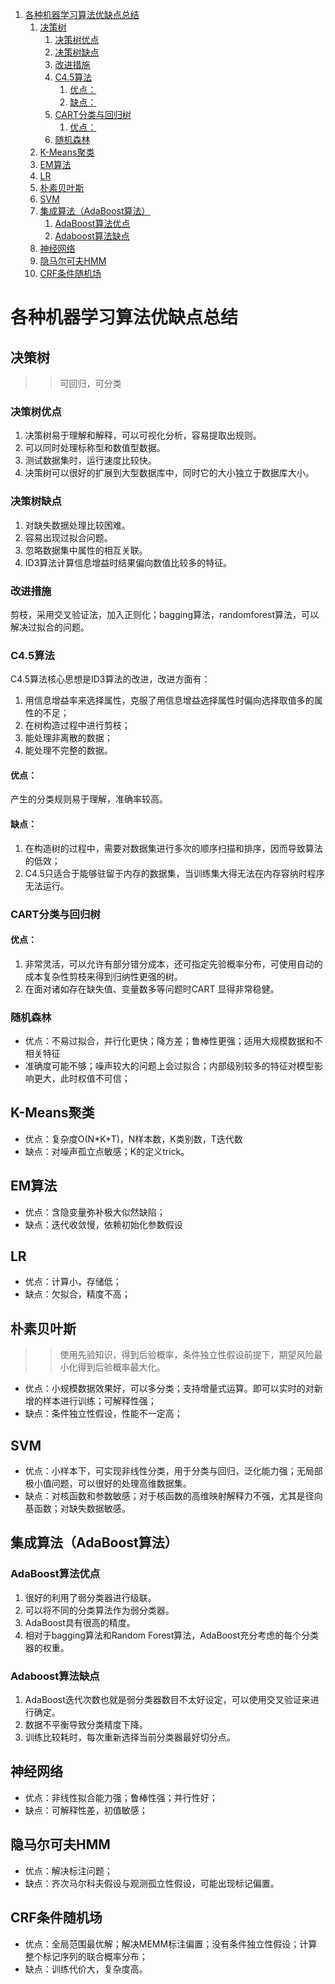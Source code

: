 <!-- TOC -->

1. [各种机器学习算法优缺点总结](#各种机器学习算法优缺点总结)
   1. [决策树](#决策树)
      1. [决策树优点](#决策树优点)
      2. [决策树缺点](#决策树缺点)
      3. [改进措施](#改进措施)
      4. [C4.5算法](#c45算法)
         1. [优点：](#优点)
         2. [缺点：](#缺点)
      5. [CART分类与回归树](#cart分类与回归树)
         1. [优点：](#优点-1)
      6. [随机森林](#随机森林)
   2. [K-Means聚类](#k-means聚类)
   3. [EM算法](#em算法)
   4. [LR](#lr)
   5. [朴素贝叶斯](#朴素贝叶斯)
   6. [SVM](#svm)
   7. [集成算法（AdaBoost算法）](#集成算法adaboost算法)
      1. [AdaBoost算法优点](#adaboost算法优点)
      2. [Adaboost算法缺点](#adaboost算法缺点)
   8. [神经网络](#神经网络)
   9. [隐马尔可夫HMM](#隐马尔可夫hmm)
   10. [CRF条件随机场](#crf条件随机场)

<!-- /TOC -->
<a id="markdown-各种机器学习算法优缺点总结" name="各种机器学习算法优缺点总结"></a>
# 各种机器学习算法优缺点总结

<a id="markdown-决策树" name="决策树"></a>
## 决策树
>>可回归，可分类

<a id="markdown-决策树优点" name="决策树优点"></a>
### 决策树优点
1. 决策树易于理解和解释，可以可视化分析，容易提取出规则。
2. 可以同时处理标称型和数值型数据。
3. 测试数据集时，运行速度比较快。
4. 决策树可以很好的扩展到大型数据库中，同时它的大小独立于数据库大小。

<a id="markdown-决策树缺点" name="决策树缺点"></a>
### 决策树缺点
1. 对缺失数据处理比较困难。
2. 容易出现过拟合问题。
3. 忽略数据集中属性的相互关联。
4. ID3算法计算信息增益时结果偏向数值比较多的特征。

<a id="markdown-改进措施" name="改进措施"></a>
### 改进措施
剪枝，采用交叉验证法，加入正则化；bagging算法，randomforest算法，可以解决过拟合的问题。

<a id="markdown-c45算法" name="c45算法"></a>
### C4.5算法
C4.5算法核心思想是ID3算法的改进，改进方面有：
1. 用信息增益率来选择属性，克服了用信息增益选择属性时偏向选择取值多的属性的不足；
2. 在树构造过程中进行剪枝；
3. 能处理非离散的数据；
4. 能处理不完整的数据。
<a id="markdown-优点" name="优点"></a>
#### 优点：
产生的分类规则易于理解，准确率较高。
<a id="markdown-缺点" name="缺点"></a>
#### 缺点：
1. 在构造树的过程中，需要对数据集进行多次的顺序扫描和排序，因而导致算法的低效；
2. C4.5只适合于能够驻留于内存的数据集，当训练集大得无法在内存容纳时程序无法运行。

<a id="markdown-cart分类与回归树" name="cart分类与回归树"></a>
### CART分类与回归树
<a id="markdown-优点-1" name="优点-1"></a>
#### 优点：
1. 非常灵活，可以允许有部分错分成本，还可指定先验概率分布，可使用自动的成本复杂性剪枝来得到归纳性更强的树。
2. 在面对诸如存在缺失值、变量数多等问题时CART 显得非常稳健。
<a id="markdown-随机森林" name="随机森林"></a>
### 随机森林
- 优点：不易过拟合，并行化更快；降方差；鲁棒性更强；适用大规模数据和不相关特征
- 准确度可能不够；噪声较大的问题上会过拟合；内部级别较多的特征对模型影响更大，此时权值不可信；

<a id="markdown-k-means聚类" name="k-means聚类"></a>
## K-Means聚类
- 优点：复杂度O(N\*K\*T)，N样本数，K类别数，T迭代数
- 缺点：对噪声孤立点敏感；K的定义trick。

<a id="markdown-em算法" name="em算法"></a>
## EM算法

- 优点：含隐变量弥补极大似然缺陷；
- 缺点：迭代收敛慢，依赖初始化参数假设

<a id="markdown-lr" name="lr"></a>
## LR
- 优点：计算小，存储低；
- 缺点：欠拟合，精度不高；

<a id="markdown-朴素贝叶斯" name="朴素贝叶斯"></a>
## 朴素贝叶斯
>>使用先验知识，得到后验概率，条件独立性假设前提下，期望风险最小化得到后验概率最大化。
- 优点：小规模数据效果好，可以多分类；支持增量式运算。即可以实时的对新增的样本进行训练；可解释性强；
- 缺点：条件独立性假设，性能不一定高；

<a id="markdown-svm" name="svm"></a>
## SVM
- 优点：小样本下，可实现非线性分类，用于分类与回归，泛化能力强；无局部极小值问题，可以很好的处理高维数据集。
- 缺点：对核函数和参数敏感；对于核函数的高维映射解释力不强，尤其是径向基函数；对缺失数据敏感。


<a id="markdown-集成算法adaboost算法" name="集成算法adaboost算法"></a>
## 集成算法（AdaBoost算法）
<a id="markdown-adaboost算法优点" name="adaboost算法优点"></a>
### AdaBoost算法优点
1. 很好的利用了弱分类器进行级联。
2. 可以将不同的分类算法作为弱分类器。
3. AdaBoost具有很高的精度。
4. 相对于bagging算法和Random Forest算法，AdaBoost充分考虑的每个分类器的权重。

<a id="markdown-adaboost算法缺点" name="adaboost算法缺点"></a>
### Adaboost算法缺点
1. AdaBoost迭代次数也就是弱分类器数目不太好设定，可以使用交叉验证来进行确定。
2. 数据不平衡导致分类精度下降。
3. 训练比较耗时，每次重新选择当前分类器最好切分点。

<a id="markdown-神经网络" name="神经网络"></a>
## 神经网络
- 优点：非线性拟合能力强；鲁棒性强；并行性好；
- 缺点：可解释性差，初值敏感；

<a id="markdown-隐马尔可夫hmm" name="隐马尔可夫hmm"></a>
## 隐马尔可夫HMM
- 优点：解决标注问题；
- 缺点：齐次马尔科夫假设与观测孤立性假设，可能出现标记偏置。

<a id="markdown-crf条件随机场" name="crf条件随机场"></a>
## CRF条件随机场
- 优点：全局范围最优解；解决MEMM标注偏置；没有条件独立性假设；计算整个标记序列的联合概率分布；
- 缺点：训练代价大，复杂度高。

